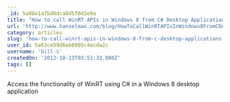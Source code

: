 ```yaml
---
_id: 5a88e1afbd6dca0d5f0d2e9a
title: "How to call WinRT APIs in Windows 8 from C# Desktop Applications"
url: 'http://www.hanselman.com/blog/HowToCallWinRTAPIsInWindows8FromCDesktopApplicationsWinRTDiagram.aspx'
category: articles
slug: 'how-to-call-winrt-apis-in-windows-8-from-c-desktop-applications'
user_id: 5a83ce59d6eb0005c4ecda2c
username: 'bill-s'
createdOn: '2012-10-13T03:51:33.000Z'
tags: []
---
```


Access the functionality of WinRT using C# in a Windows 8 desktop application
